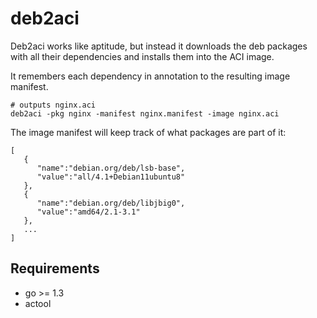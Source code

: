 # deb2aci

Deb2aci works like aptitude, but instead it downloads the deb packages with all their dependencies
and installs them into the ACI image.

It remembers each dependency in annotation to the resulting image manifest.

```
# outputs nginx.aci
deb2aci -pkg nginx -manifest nginx.manifest -image nginx.aci
```

The image manifest will keep track of what packages are part of it:

```
[
   {
      "name":"debian.org/deb/lsb-base",
      "value":"all/4.1+Debian11ubuntu8"
   },
   {
      "name":"debian.org/deb/libjbig0",
      "value":"amd64/2.1-3.1"
   },
   ...
]
```

## Requirements

* go >= 1.3
* actool
